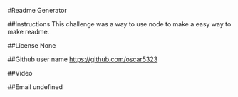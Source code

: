 #Readme Generator

##Instructions
This challenge was a way to use node to make a easy way to make readme.

##License
None

##Github user name
https://github.com/oscar5323

##Video

##Email
undefined
